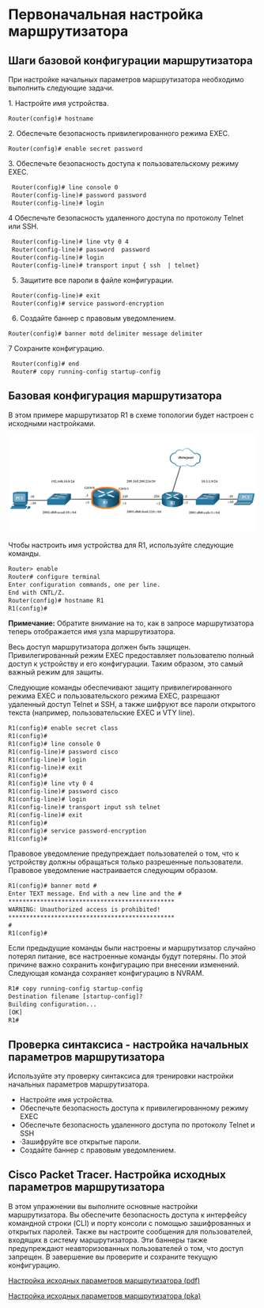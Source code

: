 # Первоначальная настройка маршрутизатора

<!-- 10.1.1 -->
## Шаги базовой конфигурации маршрутизатора

При настройке начальных параметров маршрутизатора необходимо выполнить следующие задачи.

1\. Настройте имя устройства.

```
Router(config)# hostname
```



2\. Обеспечьте безопасность привилегированного режима EXEC.

```
Router(config)# enable secret password
```



3\. Обеспечьте безопасность доступа к пользовательскому режиму EXEC.

```
 Router(config)# line console 0 
 Router(config-line)# password password 
 Router(config-line)# login 
```

 

4 Обеспечьте безопасность удаленного доступа по протоколу Telnet или SSH.

```
 Router(config-line)# line vty 0 4 
 Router(config-line)# password  password 
 Router(config-line)# login 
 Router(config-line)# transport input { ssh  | telnet} 
```

 

5. Защитите все пароли в файле конфигурации.

```
 Router(config-line)# exit 
 Router(config)# service password-encryption 
```

 

6. Создайте баннер с правовым уведомлением.

```
Router(config)# banner motd delimiter message delimiter
```



7 Сохраните конфигурацию.

```
 Router(config)# end 
 Router# copy running-config startup-config 
```

 

<!-- 10.1.2 -->
## Базовая конфигурация маршрутизатора

В этом примере маршрутизатор R1 в схеме топологии будет настроен с исходными настройками.

![](./assets/10.1.2.png)
<!-- /courses/itn-dl/aeed2ea2-34fa-11eb-ad9a-f74babed41a6/af21fa42-34fa-11eb-ad9a-f74babed41a6/assets/2e1dbd13-1c25-11ea-81a0-ffc2c49b96bc.svg -->

<!--
The figure shows a network topology diagram with two PCs, two switches, two routers, and an internet cloud. From left to right PC 1 connects to a switch which connects to R1 which connects to R2 which connects to a second switch, which connects to PC2. PC1 is on the 192.168.10.0/24 IPv4 network and has IPv4 address 192.168.10.10. PC1 also connects to the 2001.db8:acad:10::/64 IPv6 network and has IPv6 address 2001:db8:acad:10::10. Router R1 G0/0/0 interface is on the same network as PC1. The IPv4 and IPv6 address of the G0/0/0 interface of R1 is 192.168.10.1 and 2001:db8:acad:10::1. The IPv4 network connecting R1 and R2 is 209.165.200.224/30. The IPv6 network connecting R1 and R2 is 2001:db8:feed:224::/64. R1 connects to R2 over interface G0/0/1 which has IPv4 address 209.165.200. 225 and IPv6 address 2001:db8:feed:224::1. The IP addresses for R2 on the shared network with R1 are 209.165.200. 226 and 2001:db8:feed:224::2.  PC2 and R2 are connected on IPv4 network 10.1.1.0/24 and IPv6 network 2001:db8:cafe:1::/64. PC1 has IPv4 address 10.1.1.10 and IPv6 address 2001:db8:cafe::10. R2 has IPv4 address 10.1.1.1 and IPv6 address 2001:db8:cafe::1.
-->

Чтобы настроить имя устройства для R1, используйте следующие команды.

```
Router> enable 
Router# configure terminal 
Enter configuration commands, one per line.
End with CNTL/Z.
Router(config)# hostname R1 
R1(config)#
```

**Примечание:** Обратите внимание на то, как в запросе маршрутизатора теперь отображается имя узла маршрутизатора.

Весь доступ маршрутизатора должен быть защищен. Привилегированный режим EXEC предоставляет пользователю полный доступ к устройству и его конфигурации. Таким образом, это самый важный режим для защиты.

Следующие команды обеспечивают защиту привилегированного режима EXEC и пользовательского режима EXEC, разрешают удаленный доступ Telnet и SSH, а также шифруют все пароли открытого текста (например, пользовательские EXEC и VTY line).

```
R1(config)# enable secret class 
R1(config)#
R1(config)# line console 0 
R1(config-line)# password cisco 
R1(config-line)# login 
R1(config-line)# exit 
R1(config)#
R1(config)# line vty 0 4 
R1(config-line)# password cisco 
R1(config-line)# login 
R1(config-line)# transport input ssh telnet 
R1(config-line)# exit 
R1(config)#
R1(config)# service password-encryption 
R1(config)#
```

Правовое уведомление предупреждает пользователей о том, что к устройству должны обращаться только разрешенные пользователи. Правовое уведомление настраивается следующим образом.

```
R1(config)# banner motd #
Enter TEXT message. End with a new line and the #
*********************************************** 
WARNING: Unauthorized access is prohibited!
***********************************************
#
R1(config)#
```

Если предыдущие команды были настроены и маршрутизатор случайно потерял питание, все настроенные команды будут потеряны. По этой причине важно сохранить конфигурацию при внесении изменений. Следующая команда сохраняет конфигурацию в NVRAM.

```
R1# copy running-config startup-config
Destination filename [startup-config]? 
Building configuration...
[OK]
R1#
```

<!-- 10.1.3 -->
## Проверка синтаксиса - настройка начальных параметров маршрутизатора

Используйте эту проверку синтаксиса для тренировки настройки начальных параметров маршрутизатора.

* Настройте имя устройства.
* Обеспечьте безопасность доступа к привилегированному режиму EXEC
* Обеспечьте безопасность удаленного доступа по протоколу Telnet и SSH
* ·Зашифруйте все открытые пароли.
* Создайте баннер с правовым уведомлением.

<!-- 10.1.4 -->
## Cisco Packet Tracer. Настройка исходных параметров маршрутизатора

В этом упражнении вы выполните основные настройки маршрутизатора. Вы обеспечите безопасность доступа к интерфейсу командной строки (CLI) и порту консоли с помощью зашифрованных и открытых паролей. Также вы настроите сообщения для пользователей, входящих в систему маршрутизатора. Эти баннеры также предупреждают неавторизованных пользователей о том, что доступ запрещен. В завершение вы проверите и сохраните текущую конфигурацию.



[Настройка исходных параметров маршрутизатора (pdf)](./assets/10.1.4-packet-tracer---configure-initial-router-settings.pdf)

[Настройка исходных параметров маршрутизатора (pka)](./assets/10.1.4-packet-tracer---configure-initial-router-settings.pka)

